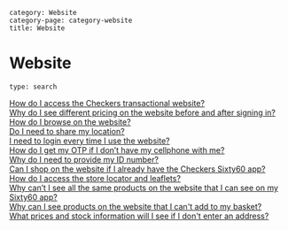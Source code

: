 ```meta-category
category: Website
category-page: category-website
title: Website
```
# Website

```component
type: search 
```

[How do I access the Checkers transactional website?](pages://website-how-do-I-access-the-checkers-transactional-website)  
[Why do I see different pricing on the website before and after signing in?](pages://website-why-do-I-see-different-pricing-on-the-website-before-and-after-signing-in)  
[How do I browse on the website?](pages://website-how-do-I-browse-on-the-website)  
[Do I need to share my location?](pages://website-do-I-need-to-share-my-location)  
[I need to login every time I use the website?](pages://website-do-I-need-to-login-every-time-I-use-the-website)  
[How do I get my OTP if I don’t have my cellphone with me?](pages://website-how-do-I-get-my-otp-if-I-dont-have-my-cellphone-with-me)  
[Why do I need to provide my ID number?](pages://website-why-do-I-need-to-provide-my-id-number)  
[Can I shop on the website if I already have the Checkers Sixty60 app?](pages://website-can-I-shop-on-the-website-if-I-already-have-the-checkers-sixty60-app)  
[How do I access the store locator and leaflets?](pages://website-how-do-I-access-the-store-locator-and-leaflets)  
[Why can’t I see all the same products on the website that I can see on my Sixty60 app?](pages://website-why-cant-I-see-all-the-same-products-on-the-website-that-I-can-see-on-my-sixty60-app)  
[Why can I see products on the website that I can't add to my basket?](pages://website-why-can-I-see-products-on-the-website-that-I-cant-add-to-my-basket)  
[What prices and stock information will I see if I don't enter an address?](pages://website-what-prices-and-stock-information-will-I-see-if-I-dont-enter-an-address)  

